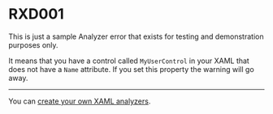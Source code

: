 # RXD001

This is just a sample Analyzer error that exists for testing and demonstration purposes only.

It means that you have a control called `MyUserControl` in your XAML that does not have a `Name` attribute. If you set this property the warning will go away.

---

You can [create your own XAML analyzers](https://github.com/mrlacey/Rapid-XAML-Toolkit/blob/master/docs/custom-analysis.md).
